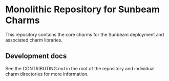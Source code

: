 # Monolithic Repository for Sunbeam Charms

This repository contains the core charms for the Sunbeam deployment and associated
charm libraries.

## Development docs

See the CONTRIBUTING.md in the root of the repository and individual charm directories
for more information.
